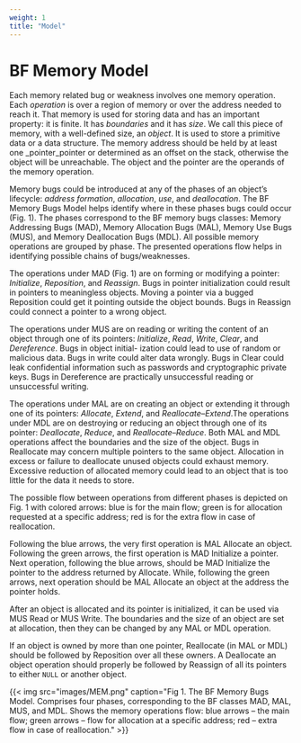 ```yaml
---
weight: 1
title: "Model"
---
```

# BF Memory Model

Each memory related bug or weakness involves one memory operation. Each _operation_ is over a region of memory or over the address needed to reach it. That memory is used for storing data and has an important property: it is finite. It has _boundaries_ and it has _size_. We call this piece of memory, with a well-defined size, an _object_. It is used to store a primitive data or a data structure. The memory address should be held by at least one _pointer_pointer or determined as an offset on the stack, otherwise the object will be unreachable. The object and the pointer are the operands of the memory operation.

Memory bugs could be introduced at any of the phases of an object’s lifecycle: _address formation_, _allocation_, _use_, and _deallocation_. The BF Memory Bugs Model helps identify where in these phases bugs could occur (Fig. 1). The phases correspond to the BF memory bugs classes: Memory Addressing Bugs (MAD), Memory Allocation Bugs (MAL), Memory Use Bugs (MUS), and Memory Deallocation Bugs (MDL). All possible memory operations are grouped by phase. The presented operations flow helps in identifying possible chains of bugs/weaknesses.

The operations under MAD (Fig. 1) are on forming or modifying a pointer: _Initialize_, _Reposition_, and _Reassign_. Bugs in pointer initialization could result in pointers to meaningless objects. Moving a pointer via a bugged Reposition could get it pointing outside the object bounds. Bugs in Reassign could connect a pointer to a wrong object.

The operations under MUS are on reading or writing the content of an object through one of its pointers: _Initialize_, _Read_, _Write_, _Clear_, and _Dereference_. Bugs in object initial- ization could lead to use of random or malicious data. Bugs in write could alter data wrongly. Bugs in Clear could leak confidential information such as passwords and cryptographic private keys. Bugs in Dereference are practically unsuccessful reading or unsuccessful writing.

The operations under MAL are on creating an object or extending it through one of its pointers: _Allocate_, _Extend_, and _Reallocate–Extend_.The operations under MDL are on destroying or reducing an object through one of its pointer: _Deallocate_, _Reduce_, and _Reallocate–Reduce_. Both MAL and MDL operations affect the boundaries and the size of the object. Bugs in Reallocate may concern multiple pointers to the same object. Allocation in excess or failure to deallocate unused objects could exhaust memory. Excessive reduction of allocated memory could lead to an object that is too little for the data it needs to store.

The possible flow between operations from different phases is depicted on Fig. 1 with colored arrows: blue is for the main flow; green is for allocation requested at a specific address; red is for the extra flow in case of reallocation.

Following the blue arrows, the very first operation is MAL Allocate an object. Following the green arrows, the first operation is MAD Initialize a pointer. Next operation, following the blue arrows, should be MAD Initialize the pointer to the address returned by Allocate. While, following the green arrows, next operation should be MAL Allocate an object at the address the pointer holds.

After an object is allocated and its pointer is initialized, it can be used via MUS Read or MUS Write. The boundaries and the size of an object are set at allocation, then they can be changed by any MAL or MDL operation.

If an object is owned by more than one pointer, Reallocate (in MAL or MDL) should be followed by Reposition over all these owners. A Deallocate an object operation should properly be followed by Reassign of all its pointers to either `NULL` or another object.

{{< img src="images/MEM.png" caption="Fig 1. The BF Memory Bugs Model. Comprises four phases, corresponding to the BF classes MAD, MAL, MUS, and MDL. Shows the memory operations flow: blue arrows – the main flow; green arrows – flow for allocation at a specific address; red – extra flow in case of reallocation." >}}
